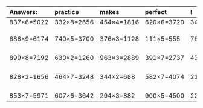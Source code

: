 | Answers: | practice | makes | perfect | ! |
| :--- | :--- | :--- | :--- | :--- |
| 837×6=5022 | 332×8=2656 | 454×4=1816 | 620×6=3720 | 341×5=1705 | 
|   |   |   |   |   | 
|   |   |   |   |   | 
|   |   |   |   |   | 
| 686×9=6174 | 740×5=3700 | 376×3=1128 | 111×5=555 | 762×4=3048 | 
|   |   |   |   |   | 
|   |   |   |   |   | 
|   |   |   |   |   | 
|   |   |   |   |   | 
| 899×8=7192 | 630×2=1260 | 963×3=2889 | 391×7=2737 | 434×5=2170 | 
|   |   |   |   |   | 
|   |   |   |   |   | 
|   |   |   |   |   | 
|   |   |   |   |   | 
| 828×2=1656 | 464×7=3248 | 344×2=688 | 582×7=4074 | 214×6=1284 | 
|   |   |   |   |   | 
|   |   |   |   |   | 
|   |   |   |   |   | 
|   |   |   |   |   | 
| 853×7=5971 | 607×6=3642 | 294×3=882 | 900×5=4500 | 226×6=1356 | 
